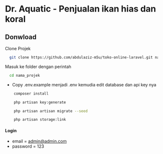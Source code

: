 # Dr. Aquatic - Penjualan ikan hias dan koral 


## Donwload

Clone Projek

```bash
  git clone https://github.com/abdulaziz-m5u/toko-online-laravel.git nama_projek
```

Masuk ke folder dengan perintah

```bash
  cd nama_projek
```

-   Copy .env.example menjadi .env kemudia edit database dan api key nya

```bash
    composer install
```

```bash
    php artisan key:generate
```

```bash
    php artisan artisan migrate --seed
```

```bash
    php artisan storage:link
```

#### Login

-   email = admin@admin.com
-   password = 123
